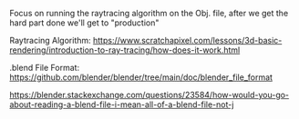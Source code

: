 Focus on running the raytracing algorithm on the Obj. file, after we get the hard part done we'll get to "production"


Raytracing Algorithm:
https://www.scratchapixel.com/lessons/3d-basic-rendering/introduction-to-ray-tracing/how-does-it-work.html


.blend File Format:
https://github.com/blender/blender/tree/main/doc/blender_file_format

https://blender.stackexchange.com/questions/23584/how-would-you-go-about-reading-a-blend-file-i-mean-all-of-a-blend-file-not-j

